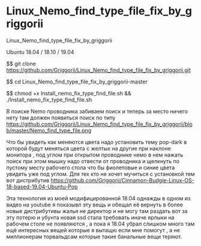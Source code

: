# Linux_Nemo_find_type_file_fix_by_griggorii
Linux_Nemo_find_type_file_fix_by_griggorii

Ubuntu 18.04 / 18.10 / 19.04

$$ git clone https://github.com/Griggorii/Linux_Nemo_find_type_file_fix_by_griggorii.git

$$ cd Linux_Nemo_find_type_file_fix_by_griggorii-master

$$ chmod +x Install_nemo_fix_type_find_file.sh &&  ./Install_nemo_fix_type_find_file.sh


В поиске  Nemo проводника забиваем поиск и теперь за место ничего нету там должен появиться поиск по типу  https://github.com/Griggorii/Linux_Nemo_find_type_file_fix_by_griggorii/blob/master/Nemo_find_type_file.png

Что бы увидеть как меняются цвета надо установить тему pop-dark в которой будут меняться цвета с желтых на другие при наклоне монитора , под углом при открытом проводнике немо в нем нажать поиск при этом мышку надо отвести от проводника и щелкнуть по пустому месту рабочего стола что бы фиолетовые и синие цвета увидеть уже под углом. Для тех кто не хочет мучиться с установкой тем вот дистрибутив https://github.com/Griggorii/Cinnamon-Budgie-Linux-OS-18-based-19.04-Ubuntu-Pop

Эта технология из моей модифицированной 18.04 однажды в одном из видео на youtube я показывл эту вещь и обещал её вернуть в более новые дистрибутивы жалья не директор и не могу там раздать вот за эту потерю и убунта новая ssd стала требовать иначе ярлыки на рабочем столе не появляются , а пока я 18.04 убрал слишком много там ещё интересных вещей которые я вытащю если мне помогут , а не миллионерам торвальдсам которые такие банальные вещи теряют.



